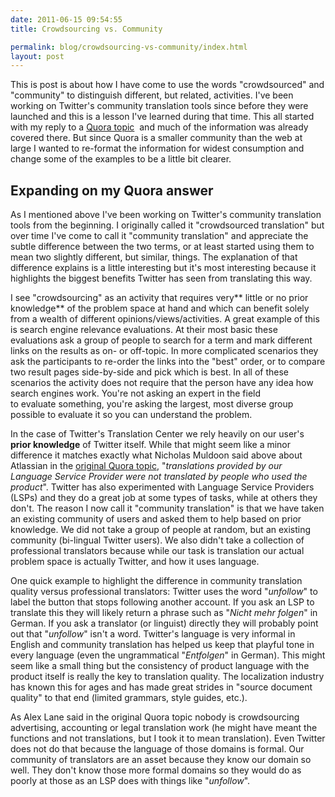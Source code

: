 ```yaml
---
date: 2011-06-15 09:54:55
title: Crowdsourcing vs. Community

permalink: blog/crowdsourcing-vs-community/index.html
layout: post
---
```


This is post is about how I have come to use the words "crowdsourced" and
"community" to distinguish different, but related, activities. I've been
working on Twitter's community translation tools since before they were
launched and this is a lesson I've learned during that time. This all started
with my reply to a [Quora topic](http://www.quora.com/What-key-benefits-did-Twitter-and-Facebook-uncover-in-crowdsourcing-their-translations)  and much of
the information was already covered there. But since Quora is a smaller
community than the web at large I wanted to re-format the information for
widest consumption and change some of the examples to be a little bit clearer.

## Expanding on my Quora answer

As I mentioned above I've been working on Twitter's community translation
tools from the beginning. I originally called it "crowdsourced translation"
but over time I've come to call it "community translation" and appreciate the
subtle difference between the two terms, or at least started using them to
mean two slightly different, but similar, things. The explanation of that
difference explains is a little interesting but it's most interesting because
it highlights the biggest benefits Twitter has seen from translating this way.

I see "crowdsourcing" as an activity that requires very** little or no prior
knowledge** of the problem space at hand and which can benefit solely from a
wealth of different opinions/views/activities. A great example of this is
search engine relevance evaluations. At their most basic these evaluations ask
a group of people to search for a term and mark different links on the results
as on- or off-topic. In more complicated scenarios they ask the participants
to re-order the links into the "best" order, or to compare two result pages
side-by-side and pick which is best. In all of these scenarios the activity
does not require that the person have any idea how search engines work. You're
not asking an expert in the field to evaluate something, you're asking the
largest, most diverse group possible to evaluate it so you can understand the
problem.

In the case of Twitter's Translation Center we rely heavily on our user's
**prior knowledge** of Twitter itself. While that might seem like a minor
difference it matches exactly what Nicholas Muldoon said above about Atlassian
in the [original Quora topic](http://www.quora.com/What-key-benefits-did-Twitter-and-Facebook-uncover-in-crowdsourcing-their-translations), "_translations provided by our Language Service Provider were not translated
by people who used the product_". Twitter has also experimented with Language
Service Providers (LSPs) and they do a great job at some types of tasks, while
at others they don't. The reason I now call it "community translation" is that
we have taken an existing community of users and asked them to help based on
prior knowledge. We did not take a group of people at random, but an existing
community (bi-lingual Twitter users). We also didn't take a collection of
professional translators because while our task is translation our actual
problem space is actually Twitter, and how it uses language.

One quick example to highlight the difference in community translation quality
versus professional translators: Twitter uses the word "_unfollow_" to label
the button that stops following another account. If you ask an LSP to
translate this they will likely return a phrase such as "_Nicht mehr folgen_"
in German. If you ask a translator (or linguist) directly they will probably
point out that "_unfollow_" isn't a word. Twitter's language is very informal
in English and community translation has helped us keep that playful tone in
every language (even the ungrammatical "_Entfolgen_" in German). This might
seem like a small thing but the consistency of product language with the
product itself is really the key to translation quality. The localization
industry has known this for ages and has made great strides in "source
document quality" to that end (limited grammars, style guides, etc.).

As Alex Lane said in the original Quora topic nobody is crowdsourcing
advertising, accounting or legal translation work (he might have meant the
functions and not translations, but I took it to mean translation). Even
Twitter does not do that because the language of those domains is formal. Our
community of translators are an asset because they know our domain so well.
They don't know those more formal domains so they would do as poorly at those
as an LSP does with things like "_unfollow_".
